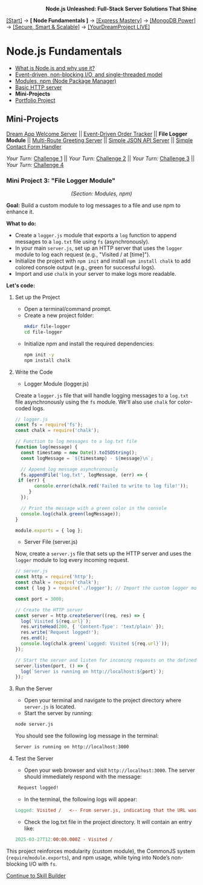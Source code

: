 **<p align="right">Node.js Unleashed: Full-Stack Server Solutions That Shine</p>**

[[Start]](../Introduction.md) → **[ Node Fundamentals ]** → [[Express Mastery]](../chapter-02/2-1.md) → [[MongoDB Power]](../chapter-03/3-1.md) → [[Secure, Smart & Scalable]](../chapter-04/4-1.md) → [[YourDreamProject LIVE]](../chapter-05/5-1.md)

# Node.js Fundamentals
* [What is Node.js and why use it?](1-1.md)
* [Event-driven, non-blocking I/O, and single-threaded model](1-2.md)
* [Modules, npm (Node Package Manager)](1-3.md)
* [Basic HTTP server](1-4.md)
* **Mini-Projects**
* [Portfolio Project](1-6.md)

## Mini-Projects

[Dream App Welcome Server](1-5.md) || [Event-Driven Order Tracker](1-5-2.md) || **File Logger Module** || [Multi-Route Greeting Server](1-5-4.md) || [Simple JSON API Server](1-5-5.md) || [Simple Contact Form Handler](1-5-6.md)

*Your Turn:* [Challenge 1](1-5SB.md) || *Your Turn:* [Challenge 2](1-5SB-2.md) || *Your Turn:* [Challenge 3](1-5SB-3.md) || *Your Turn:* [Challenge 4](1-5SB-4.md)

### Mini Project 3: "File Logger Module"
*<p align="center">(Section: Modules, npm)</p>*

**Goal:** Build a custom module to log messages to a file and use npm to enhance it.

**What to do:**
- Create a `logger.js` module that exports a `log` function to append messages to a `log.txt` file using `fs` (asynchronously).
- In your main `server.js`, set up an HTTP server that uses the `logger` module to log each request (e.g., "Visited / at [time]").
- Initialize the project with `npm init` and install `npm install chalk` to add colored console output (e.g., green for successful logs).
- Import and use `chalk` in your server to make logs more readable.

**Let's code:**
1. Set up the Project
   - Open a terminal/command prompt.
   - Create a new project folder:
     ```bash
     mkdir file-logger
     cd file-logger
     ```
   - Initialize npm and install the required dependencies:
     ```bash
     npm init -y
     npm install chalk
     ```
2. Write the Code
   - Logger Module (logger.js)
     
   Create a `logger.js` file that will handle logging messages to a `log.txt` file asynchronously using the `fs` module. We'll also use `chalk` for color-coded logs.
   ```javascript
   // logger.js
   const fs = require('fs');
   const chalk = require('chalk');

   // Function to log messages to a log.txt file
   function log(message) {
     const timestamp = new Date().toISOString();
     const logMessage = `${timestamp} - ${message}\n`;

     // Append log message asynchronously
     fs.appendFile('log.txt', logMessage, (err) => {
   	if (err) {
          console.error(chalk.red('Failed to write to log file!'));
        }
     });

     // Print the message with a green color in the console
     console.log(chalk.green(logMessage));
   }

   module.exports = { log };
   ```
   
   - Server File (server.js)

   Now, create a `server.js` file that sets up the HTTP server and uses the `logger` module to log every incoming request.
   ```javascript
   // server.js
   const http = require('http');
   const chalk = require('chalk');
   const { log } = require('./logger'); // Import the custom logger module

   const port = 3000;

   // Create the HTTP server
   const server = http.createServer((req, res) => {
     log(`Visited ${req.url}`);
     res.writeHead(200, { 'Content-Type': 'text/plain' });
     res.write('Request logged!');
     res.end();
     console.log(chalk.green(`Logged: Visited ${req.url}`));
   });

   // Start the server and listen for incoming requests on the defined port
   server.listen(port, () => {
     log(`Server is running on http://localhost:${port}`);
   });
   ```
4. Run the Server
   - Open your terminal and navigate to the project directory where `server.js` is located.
   - Start the server by running:
   ```bash 
   node server.js
   ```
   You should see the following log message in the terminal:
   ```bash
   Server is running on http://localhost:3000
   ```
5. Test the Server<br />
   - Open your web browser and visit `http://localhost:3000`. The server should immediately respond with the message:
   ```css
	Request logged!
   ```
   - In the terminal, the following logs will appear:
   ```makefile
   Logged: Visited /   <-- From server.js, indicating that the URL was logged to the console
   ```
   - Check the log.txt file in the project directory. It will contain an entry like:
   ```makefile
   2025-03-27T12:00:00.000Z - Visited /
   ```

This project reinforces modularity (custom module), the CommonJS system (`require`/`module.exports`), and npm usage, while tying into Node’s non-blocking I/O with `fs`.

[Continue to Skill Builder](1-5SB.md)
